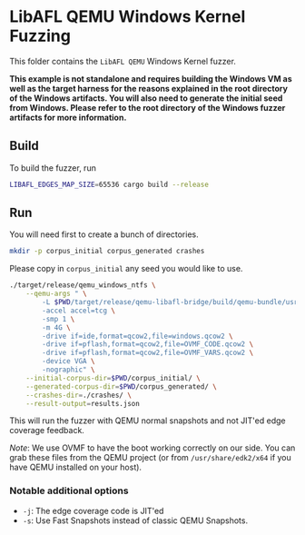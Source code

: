 # LibAFL QEMU Windows Kernel Fuzzing

This folder contains the `LibAFL QEMU` Windows Kernel fuzzer.

**This example is not standalone and requires building the Windows VM as well as the target harness for the reasons explained in the root directory of the Windows artifacts. You will also need to generate the initial seed from Windows. Please refer to the root directory of the Windows fuzzer artifacts for more information.**

## Build

To build the fuzzer, run

```bash
LIBAFL_EDGES_MAP_SIZE=65536 cargo build --release
```

## Run

You will need first to create a bunch of directories.

```bash
mkdir -p corpus_initial corpus_generated crashes
```

Please copy in `corpus_initial` any seed you would like to use.

```bash
./target/release/qemu_windows_ntfs \
	--qemu-args " \
		-L $PWD/target/release/qemu-libafl-bridge/build/qemu-bundle/usr/local/share/qemu \
		-accel accel=tcg \
		-smp 1 \
		-m 4G \
		-drive if=ide,format=qcow2,file=windows.qcow2 \
		-drive if=pflash,format=qcow2,file=OVMF_CODE.qcow2 \
		-drive if=pflash,format=qcow2,file=OVMF_VARS.qcow2 \
		-device VGA \
		-nographic" \
	--initial-corpus-dir=$PWD/corpus_initial/ \
	--generated-corpus-dir=$PWD/corpus_generated/ \
	--crashes-dir=./crashes/ \
	--result-output=results.json
```

This will run the fuzzer with QEMU normal snapshots and not JIT'ed edge coverage feedback.

*Note*: We use OVMF to have the boot working correctly on our side. You can grab these files from the QEMU project (or from `/usr/share/edk2/x64` if you have QEMU installed on your host).


### Notable additional options

- `-j`: The edge coverage code is JIT'ed
- `-s`: Use Fast Snapshots instead of classic QEMU Snapshots.